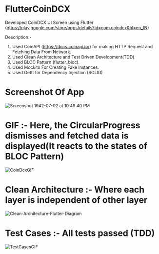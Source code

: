 # FlutterCoinDCX
Developed CoinDCX UI Screen using Flutter (https://play.google.com/store/apps/details?id=com.coindcx&hl=en_IN)

Description:-
1. Used CoinAPI (https://docs.coinapi.io/) for making HTTP Request and Fetching Data From Network.
2. Used Clean Architecture and Test Driven Development(TDD).
3. Used BLOC Pattern (flutter_bloc).
4. Used Mockito For Creating Fake Instances.
5. Used GetIt for Dependency Injection (SOLID)

# Screenshot Of App
![Screenshot 1942-07-02 at 10 49 40 PM](https://user-images.githubusercontent.com/25646373/94178614-f1a85580-feb8-11ea-8f8c-c217b88a25f9.png)

# GIF :- Here, the CircularProgress dismisses and fetched data is displayed(It reacts to the states of BLOC Pattern)
![CoinDcxGIF](https://user-images.githubusercontent.com/25646373/94178774-29170200-feb9-11ea-8314-7167038aca9e.gif)

# Clean Architecture :- Where each layer is independent of other layer
![Clean-Architecture-Flutter-Diagram](https://user-images.githubusercontent.com/25646373/94179177-c5d99f80-feb9-11ea-8599-42135b29036b.png)

# Test Cases :- All tests passed (TDD)
![TestCasesGIF](https://user-images.githubusercontent.com/25646373/94179288-ed306c80-feb9-11ea-86ed-e3f1b7f8647a.gif)


